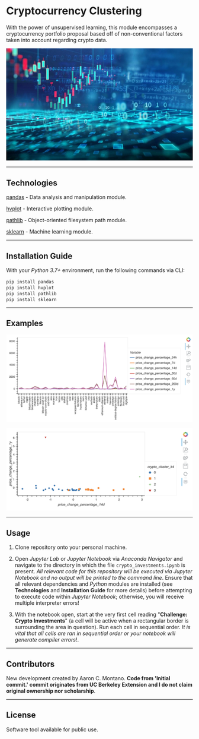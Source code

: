 # Cryptocurrency Clustering

With the power of unsupervised learning, this module encompasses a cryptocurrency portfolio proposal based off of non-conventional factors taken into account regarding crypto data. 

![Cryptocurrency Clustering](./Images/title_image.jpeg)

---

## Technologies

[pandas](https://pandas.pydata.org/) - Data analysis and manipulation module.

[hvplot](https://pypi.org/project/hvplot/) - Interactive plotting module.

[pathlib](https://docs.python.org/3/library/pathlib.html) - Object-oriented filesystem path module.

[sklearn](https://sklearn.org/) - Machine learning module. 

---

## Installation Guide

With your _Python 3.7+_ environment, run the following commands via CLI:

```
pip install pandas
pip install hvplot
pip install pathlib
pip install sklearn
```

---

## Examples

![Raw Data Visualization](./Images/example_1.png)

![Clustered Cryptocurrency Data](./Images/example_2.png)

---

## Usage

1. Clone repository onto your personal machine. 

2. Open _Jupyter Lab_ or _Jupyter Notebook_ via _Anaconda Navigator_ and navigate to the directory in which the file `crypto_investments.ipynb` is present. _All relevant code for this repository will be executed via Jupyter Notebook and no output will be printed to the command line_. Ensure that all relevant dependencies and _Python_ modules are installed (see __Technologies__ and __Installation Guide__ for more details) before attempting to execute code within _Jupyter Notebook_; otherwise, you will receive multiple interpreter errors! 

3. With the notebook open, start at the very first cell reading "__Challenge: Crypto Investments__" (a cell will be active when a rectangular border is surrounding the area in question). Run each cell in sequential order. _It is vital that all cells are ran in sequential order or your notebook will generate compiler errors_!. 

---

## Contributors

New development created by Aaron C. Montano. **Code from 'Initial commit.' commit originates from UC Berkeley Extension and I do not claim original ownership nor scholarship**.

---

## License

Software tool available for public use. 
